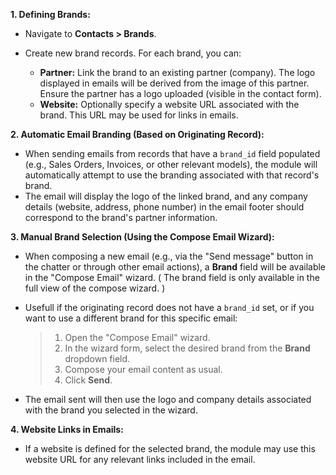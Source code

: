 **1. Defining Brands:**

- Navigate to **Contacts \> Brands**.

- Create new brand records. For each brand, you can:  
  - **Partner:** Link the brand to an existing partner (company). The
    logo displayed in emails will be derived from the image of this
    partner. Ensure the partner has a logo uploaded (visible in the
    contact form).
  - **Website:** Optionally specify a website URL associated with the
    brand. This URL may be used for links in emails.

**2. Automatic Email Branding (Based on Originating Record):**

- When sending emails from records that have a `brand_id` field
  populated (e.g., Sales Orders, Invoices, or other relevant models),
  the module will automatically attempt to use the branding associated
  with that record's brand.
- The email will display the logo of the linked brand, and any company
  details (website, address, phone number) in the email footer should
  correspond to the brand's partner information.

**3. Manual Brand Selection (Using the Compose Email Wizard):**

- When composing a new email (e.g., via the "Send message" button in the
  chatter or through other email actions), a **Brand** field will be
  available in the "Compose Email" wizard. ( The brand field is only
  available in the full view of the compose wizard. )

- Usefull if the originating record does not have a `brand_id` set, or
  if you want to use a different brand for this specific email:

  > 1.  Open the "Compose Email" wizard.
  > 2.  In the wizard form, select the desired brand from the **Brand**
  >     dropdown field.
  > 3.  Compose your email content as usual.
  > 4.  Click **Send**.

- The email sent will then use the logo and company details associated
  with the brand you selected in the wizard.

**4. Website Links in Emails:**

- If a website is defined for the selected brand, the module may use
  this website URL for any relevant links included in the email.

